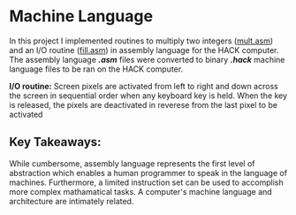 # Machine Language
In this project I implemented routines to multiply two integers ([mult.asm](https://github.com/jordanvieler/The_Elements_of_Computing_Systems/blob/main/Machine_Language/Mult.asm)) and an I/O routine ([fill.asm](https://github.com/jordanvieler/The_Elements_of_Computing_Systems/blob/main/Machine_Language/Fill.asm)) in assembly language for the HACK computer. The assembly language ***.asm*** files were converted to binary ***.hack*** machine language files to be ran on the HACK computer.

**I/O routine:** Screen pixels are activated from left to right and down across the screen in sequential order when any keyboard key is held. When the key is released, the pixels are deactivated in reverese from the last pixel to be activated

## Key Takeaways:
While cumbersome, assembly language represents the first level of abstraction which enables a human programmer to speak in the language of machines. Furthermore, a limited instruction set can be used to accomplish more complex mathamatical tasks. A computer's machine language and architecture are intimately related.
